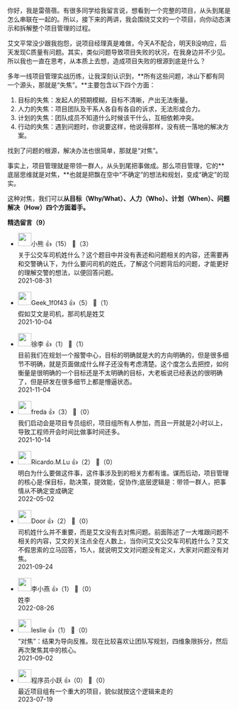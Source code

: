 你好，我是雷蓓蓓。有很多同学给我留言说，想看到一个完整的项目，从头到尾是怎么串联在一起的。所以，接下来的两讲，我会围绕艾文的一个项目，向你动态演示和拆解整个项目管理的过程。

艾文平常没少跟我抱怨，说项目经理真是难做，今天A不配合，明天B没响应，后天发现C质量有问题。其实，类似问题导致项目失败的状况，在我身边并不少见。所以我也一直在思考，从本质上去想，造成项目失败的根源到底是什么？

多年一线项目管理实战历练，让我深刻认识到，**所有这些问题，冰山下都有同一个源头，那就是“失焦”。**主要包含以下四个方面：

1. 目标的失焦：发起人的预期模糊，目标不清晰，产出无法衡量。
2. 人力的失焦：项目团队及干系人各自有各自的诉求，无法形成合力。
3. 计划的失焦：团队成员不知道什么时候该干什么，互相依赖冲突。
4. 行动的失焦：遇到问题时，你说要这样，他说得那样，没有统一落地的解决方案。

找到了问题的根源，解决办法也很简单，那就是“对焦”。

事实上，项目管理就是带领一群人，从头到尾把事做成。那么项目管理，它的**底层思维就是对焦，**也就是把飘在空中“不确定”的想法和规划，变成“确定”的现实。

这种对焦，我们可以**从目标（Why/What）、人力（Who）、计划（When）、问题解决（How）四个方面着手。**
<div><strong>精选留言（9）</strong></div><ul>
<li><img src="https://static001.geekbang.org/account/avatar/00/13/f3/d4/b2464dce.jpg" width="30px"><span>小熊</span> 👍（15） 💬（3）<div>关于公交车司机姓什么？这个题目中并没有表述和问题相关的内容，还需要再和交警确认下，为什么要问司机的姓氏，了解这个问题背后的问题，才能更好的理解交警的想法，以便回答问题。</div>2021-08-31</li><br/><li><img src="https://thirdwx.qlogo.cn/mmopen/vi_32/F4o1feQdEZLOZaf9QDjISXbMzFhp46KtwoBKd6wMldQib63PCvqezicfq5JjKsTfsLeicZuF9aF4MELRiaXsZ4O1Iw/132" width="30px"><span>Geek_1f0f43</span> 👍（5） 💬（1）<div>假如艾文是司机，那司机是姓艾</div>2021-10-04</li><br/><li><img src="https://static001.geekbang.org/account/avatar/00/12/83/8d/03cac826.jpg" width="30px"><span>徐李</span> 👍（1） 💬（1）<div>目前我们在规划一个报警中心，目标的明确就是大的方向明确的，但是很多细节不明确，就是页面做成什么样子还没有考虑清楚。这个度怎么去把控，如何衡量是很明确的一个目标还是不太明确的目标，大老板说已经表达的很明确了，但是研发在很多细节上都是懵逼状态。</div>2021-11-04</li><br/><li><img src="https://static001.geekbang.org/account/avatar/00/10/b2/27/c9ab10ae.jpg" width="30px"><span>freda</span> 👍（3） 💬（0）<div>我们启动会是项目专员组织，项目组所有人参加，而且一开就是2小时以上，导致工程师开会时间比做事时间还多。</div>2021-10-14</li><br/><li><img src="https://static001.geekbang.org/account/avatar/00/20/d4/69/4d655826.jpg" width="30px"><span>Ricardo.M.Lu</span> 👍（2） 💬（0）<div>明白为什么要做这件事，这件事涉及到的相关方都有谁。谋而后动，项目管理的核心是:保目标，助决策，提效能，促协作;底层逻辑是：带领一群人，把事情从不确定变成确定</div>2022-05-02</li><br/><li><img src="https://static001.geekbang.org/account/avatar/00/1e/b6/e7/cdcf71b4.jpg" width="30px"><span>Door</span> 👍（2） 💬（0）<div>司机姓什么并不重要，而是艾文没有去对焦问题。前面陈述了一大堆跟问题不相关的内容，艾文的关注点全在人数上，当你问艾文公交车司机姓什么？艾文不假思索的立马回答，15人，就说明艾文对问题没有定义，大家对问题没有对焦。</div>2021-09-24</li><br/><li><img src="https://static001.geekbang.org/account/avatar/00/2e/df/91/da895cb4.jpg" width="30px"><span>李小燕</span> 👍（1） 💬（0）<div>姓李</div>2022-08-26</li><br/><li><img src="https://static001.geekbang.org/account/avatar/00/14/34/df/64e3d533.jpg" width="30px"><span>leslie</span> 👍（1） 💬（0）<div>“对焦”：结果为导向反推。现在比较喜欢让团队写规划，四维象限拆分，然后再次聚焦其中的核心。</div>2021-09-02</li><br/><li><img src="https://static001.geekbang.org/account/avatar/00/0f/7e/bb/947c329a.jpg" width="30px"><span>程序员小跃</span> 👍（0） 💬（0）<div>最近项目组有一个重大的项目，貌似就按这个逻辑来走的</div>2023-07-19</li><br/>
</ul>